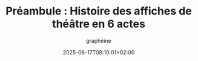 ---
layout: post
title: "Préambule : Histoire des affiches de théâtre en 6 actes"
link: "https://www.grapheine.com/histoire-du-graphisme/histoire-des-affiches-de-theatre-en-6-actes"
author: graphéine
published_date: 16/06/2025
description: "Cet article est le premier d’une série en VI actes de l’histoire de l’affiche de théâtre en France. Elle retrace l'origine des affiches de théâtre et leurs spécificités, miroir de notre société évoluant du tout texte à l'image, en passant par la création typographique et les supports numériques."
language: fr
categories: "articles"
tags: "graphisme"
og-tags: "graphisme"
date: "2025-06-17T08:10:01+02:00"
permalink: /:categories/:year/:month/:day/:title/
---